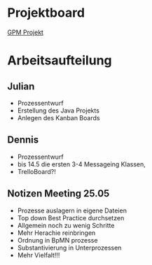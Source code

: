# Projektboard
[GPM Projekt](https://github.com/DennisHallerbach/GPM2020/projects/2)

# Arbeitsaufteilung

## Julian
- Prozessentwurf
- Erstellung des Java Projekts
- Anlegen des Kanban Boards

## Dennis
- Prozessentwurf 
- bis 14.5 die ersten 3-4 Messageing Klassen, 
- TrelloBoard?!


## Notizen Meeting 25.05
- Prozesse auslagern in eigene Dateien
- Top down Best Practice durchsetzen
- Allgemein noch zu wenig Schritte
- Mehr Herachie reinbringen
- Ordnung in BpMN prozesse
- Substantivierung in Unterprozessen
- Mehr Vielfalt!!!
